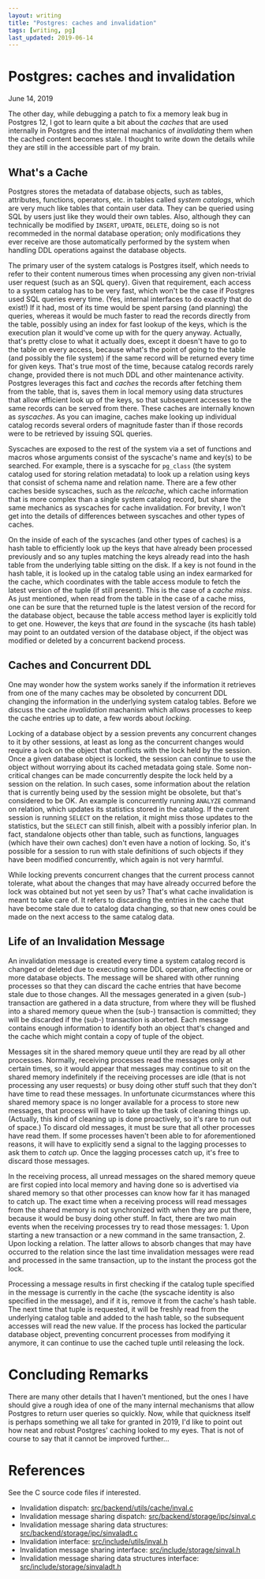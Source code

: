 ```yaml
---
layout: writing
title: "Postgres: caches and invalidation"
tags: [writing, pg]
last_updated: 2019-06-14
---
```

# Postgres: caches and invalidation

June 14, 2019

The other day, while debugging a patch to fix a memory leak bug in Postgres 12,  I got to learn
quite a bit about the *caches* that are used internally in Postgres and the internal machanics of
*invalidating* them when the cached content becomes stale.  I thought to write down the details
while they are still in the accessible part of my brain.

## What's a Cache

Postgres stores the metadata of database objects, such as tables, attributes, functions, operators,
etc. in tables called *system catalogs*, which are very much like tables that contain user data.
They can be queried using SQL by users just like they would their own tables.  Also, although
they can technically be modified by `INSERT`, `UPDATE`, `DELETE`, doing so is not recommeded in
the normal database operation; only modifications they ever receive are those automatically
performed by the system when handling DDL operations against the database objects.

The primary user of the system catalogs is Postgres itself, which needs to refer to their content
numerous times when processing any given non-trivial user request (such as an SQL query).  Given
that requirement, each access to a system catalog has to be very fast, which won't be the case
if Postgres used SQL queries every time. (Yes, internal interfaces to do exactly that do exist!)
If it had, most of its time would be spent parsing (and planning) the queries, whereas it would
be much faster to read the records directly from the table, possibly using an index for fast
lookup of the keys, which is the execution plan it would've come up with for the query anyway.
Actually, that's pretty close to what it actually does, except it doesn't have to go to the table on
every access, because what's the point of going to the table (and possibly the file system) if the
same record will be returned every time for given keys.  That's true most of the time, because
catalog records rarely change, provided there is not much DDL and other maintenance activity.
Postgres leverages this fact and *caches* the records after fetching them from the table, that is,
saves them in local memory using data structures that allow efficient look up of the keys, so that
subsequent accesses to the same records can be served from there.  These caches are internally
known as *syscaches*.  As you can imagine, caches make looking up individual catalog records several
orders of magnitude faster than if those records were to be retrieved by issuing SQL queries.

Syscaches are exposed to the rest of the system via a set of functions and macros whose arguments
consist of the syscache's name and key(s) to be searched.  For example, there is a syscache for
`pg_class` (the system catalog used for storing relation metadata) to look up a relation using keys
that consist of schema name and relation name.  There are a few other caches beside syscaches, such
as the *relcache*, which cache information that is more complex than a single system catalog
record, but share the same mechanics as syscaches for cache invalidation. For brevity, I won't
get into the details of differences between syscaches and other types of caches.

On the inside of each of the syscaches (and other types of caches) is a hash table to efficiently
look up the keys that have already been processed previously and so any tuples matching the keys
already read into the hash table from the underlying table sitting on the disk.  If a key is not
found in the hash table, it is looked up in the catalog table using an index earmarked for the
cache, which coordinates with the table access module to fetch the latest version of the tuple (if
still present).  This is the case of a *cache miss*. As just mentioned, when read from the table
in the case of a cache miss, one can be sure that the returned tuple is the latest version of the
record for the database object, because the table access method layer is explicitly told to get one.
However, the keys that *are* found in the syscache (its hash table) may point to an outdated version
of the database object, if the object was modified or deleted by a concurrent backend process.

## Caches and Concurrent DDL

One may wonder how the system works sanely if the information it retrieves from one of the many caches
may be obsoleted by concurrent DDL changing the information in the underlying system catalog tables.
Before we discuss the cache *invalidation* machanism which allows processes to keep the cache
entries up to date, a few words about *locking*.

Locking of a database object by a session prevents any concurrent changes to it by other sessions,
at least as long as the concurrent changes would require a lock on the object that conflicts with
the lock held by the session.  Once a given database object is locked, the session can continue
to use the object without worrying about its cached metadata going stale.  Some non-critical
changes can be made concurrently despite the lock held by a session on the relation. In such cases,
some information about the relation that is currently being used by the session might be obsolete,
but that's considered to be OK.  An example is concurrently running `ANALYZE` command on relation,
which updates its statistics stored in the catalog. If the current session is running `SELECT` on
the relation, it might miss those updates to the statistics, but the `SELECT` can still finish,
albeit with a possibly inferior plan.  In fact, standalone objects other than table, such as
functions, languages (which have their own caches) don't even have a notion of locking.  So, it's
possible for a session to run with stale definitions of such objects if they have been modified
concurrently, which again is not very harmful.

While locking prevents concurrent changes that the current process cannot tolerate, what about the
changes that may have already occurred before the lock was obtained but not yet seen by us? That's
what cache invalidation is meant to take care of.  It refers to discarding the entries in the cache
that have become stale due to catalog data changing, so that new ones could be made on the next
access to the same catalog data.

## Life of an Invalidation Message

An invalidation message is created every time a system catalog record is changed or deleted due to
executing some DDL operation, affecting one or more database objects.  The message will be shared with
other running processes so that they can discard the cache entries that have become stale due to those
changes.  All the  messages generated in a given (sub-) transaction are gathered in a data structure,
from where they will be flushed into a shared memory queue when the (sub-) transaction is committed;
they will be discarded if the (sub-) transaction is aborted.  Each message contains enough
information to identify both an object that's changed and the cache which might contain a copy of
tuple of the object.

Messages sit in the shared memory queue until they are read by all other processes.  Normally,
receiving processes read the messages only at certain times, so it would appear that messages may 
continue to sit on the shared memory indefinitely if the receiving processes are idle (that is not
processing any user requests) or busy doing other stuff such that they don't have time to read these
messages. In unfortunate cicurmstances where this shared memory space is no longer available for a
process to store new messages, that process will have to take up the task of cleaning things up.
(Actually, this kind of cleaning up is done proactively, so it's rare to run out of space.) To discard
old messages, it must be sure that all other processes have read them.  If some processes haven't been
able to for aforementioned reasons, it will have to explicitly send a signal to the lagging processes
to ask them to *catch up*.  Once the lagging processes catch up, it's free to discard those messages.

In the receiving process, all unread messages on the shared memory queue are first copied into
local memory and having done so is advertised via shared memory so that other processes can know
how far it has managed to catch up.  The exact time when a receiving process will read messages from
the shared memory is not synchronized with when they are put there, because it would be busy doing
other stuff.  In fact, there are two main events when the receiving processes try to read those
messages: 1. Upon starting a new transaction or a new command in the same transaction, 2. Upon
locking a relation.  The latter allows to absorb changes that may have occurred to the relation
since the last time invalidation messages were read and processed in the same transaction, up to the
instant the process got the lock.

Processing a message results in first checking if the catalog tuple specified in the message is
currently in the cache (the syscache identity is also specified in the message), and if it is, remove
it from the cache's hash table.  The next time that tuple is requested, it will be freshly read from
the underlying catalog table and added to the hash table, so the subsequent accesses will read the new
value.  If the process has locked the particular database object, preventing concurrent processes from
modifying it anymore, it can continue to use the cached tuple until releasing the lock.

# Concluding Remarks

There are many other details that I haven't mentioned, but the ones I have should give a rough idea
of one of the many internal mechanisms that allow Postgres to return user queries so quickly.  Now,
while that quickness itself is perhaps something we all take for granted in 2019, I'd like to point
out how neat and robust Postgres' caching looked to my eyes.  That is not of course to say that it
cannot be improved further...

# References

See the C source code files if interested.

* Invalidation dispatch: [src/backend/utils/cache/inval.c](https://git.postgresql.org/gitweb/?p=postgresql.git;f=src/backend/utils/cache/inval.c;hb=HEAD)
* Invalidation message sharing dispatch: [src/backend/storage/ipc/sinval.c](https://git.postgresql.org/gitweb/?p=postgresql.git;f=src/backend/storage/ipc/sinval.c;hb=HEAD)
* Invalidation message sharing data structures: [src/backend/storage/ipc/sinvaladt.c](https://git.postgresql.org/gitweb/?p=postgresql.git;f=src/backend/storage/ipc/sinvaladt.c;hb=HEAD)
* Invalidation interface: [src/include/utils/inval.h](https://git.postgresql.org/gitweb/?p=postgresql.git;f=src/include/utils/inval.h;hb=HEAD)
* Invalidation message sharing interface: [src/include/storage/sinval.h](https://git.postgresql.org/gitweb/?p=postgresql.git;f=src/include/storage/sinval.h;hb=HEAD)
* Invalidation message sharing data structures interface: [src/include/storage/sinvaladt.h](https://git.postgresql.org/gitweb/?p=postgresql.git;f=src/include/storage/sinvaladt.h;hb=HEAD)
